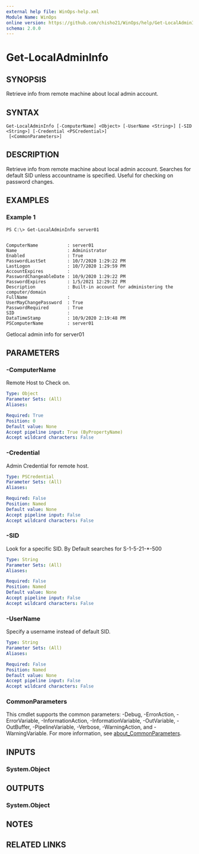 ```yaml
---
external help file: WinOps-help.xml
Module Name: WinOps
online version: https://github.com/chisho21/WinOps/help/Get-LocalAdminInfo.md
schema: 2.0.0
---
```


# Get-LocalAdminInfo

## SYNOPSIS
Retrieve info from remote machine about local admin account.

## SYNTAX

```
Get-LocalAdminInfo [-ComputerName] <Object> [-UserName <String>] [-SID <String>] [-Credential <PSCredential>]
 [<CommonParameters>]
```

## DESCRIPTION
Retrieve info from remote machine about local admin account.
Searches for default SID unless accountname is specified.
Useful for checking on password changes.

## EXAMPLES

### Example 1
```
PS C:\> Get-LocalAdminInfo server01


ComputerName           : server01
Name                   : Administrator
Enabled                : True
PasswordLastSet        : 10/7/2020 1:29:22 PM
LastLogon              : 10/7/2020 1:29:59 PM
AccountExpires         :
PasswordChangeableDate : 10/9/2020 1:29:22 PM
PasswordExpires        : 1/5/2021 12:29:22 PM
Description            : Built-in account for administering the computer/domain
FullName               :
UserMayChangePassword  : True
PasswordRequired       : True
SID                    : 
DataTimeStamp          : 10/9/2020 2:19:48 PM
PSComputerName         : server01
```

Getlocal admin info for server01

## PARAMETERS

### -ComputerName
Remote Host to Check on.

```yaml
Type: Object
Parameter Sets: (All)
Aliases:

Required: True
Position: 0
Default value: None
Accept pipeline input: True (ByPropertyName)
Accept wildcard characters: False
```

### -Credential
Admin Credential for remote host.

```yaml
Type: PSCredential
Parameter Sets: (All)
Aliases:

Required: False
Position: Named
Default value: None
Accept pipeline input: False
Accept wildcard characters: False
```

### -SID
Look for a specific SID.
By Default searches for S-1-5-21-*-500

```yaml
Type: String
Parameter Sets: (All)
Aliases:

Required: False
Position: Named
Default value: None
Accept pipeline input: False
Accept wildcard characters: False
```

### -UserName
Specify a username instead of default SID.

```yaml
Type: String
Parameter Sets: (All)
Aliases:

Required: False
Position: Named
Default value: None
Accept pipeline input: False
Accept wildcard characters: False
```

### CommonParameters
This cmdlet supports the common parameters: -Debug, -ErrorAction, -ErrorVariable, -InformationAction, -InformationVariable, -OutVariable, -OutBuffer, -PipelineVariable, -Verbose, -WarningAction, and -WarningVariable. For more information, see [about_CommonParameters](http://go.microsoft.com/fwlink/?LinkID=113216).

## INPUTS

### System.Object
## OUTPUTS

### System.Object
## NOTES

## RELATED LINKS

